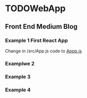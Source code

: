 # TODOWebApp

## Front End Medium Blog

### Example 1 First React App

Change in /src/App.js code to [Appp.js](https://gist.github.com/AkshayDevkate/2a3de95f90efe264d10952fa24fb157d#file-app-js)

### Examplwe 2

### Example 3

### Example 4
